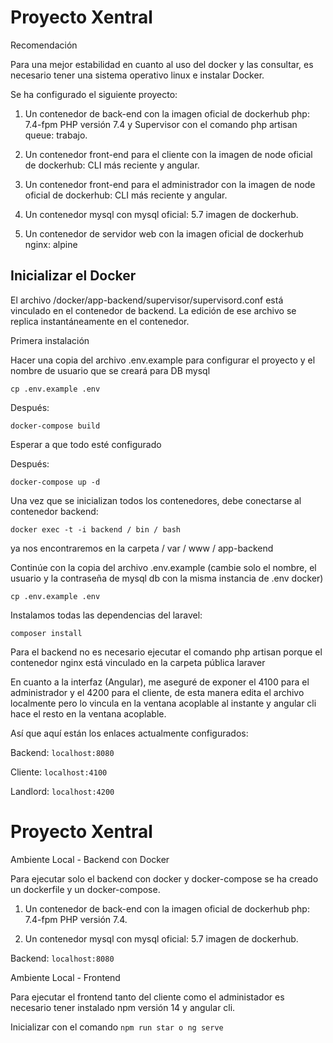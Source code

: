 

# Proyecto Xentral

Recomendación

Para una mejor estabilidad en cuanto al uso del docker y las consultar, es necesario tener una sistema operativo linux
e instalar Docker. 

Se ha configurado el siguiente proyecto:

1) Un contenedor de back-end con la imagen oficial de dockerhub php: 7.4-fpm PHP versión 7.4 y Supervisor con el comando php artisan queue: trabajo.

2) Un contenedor front-end para el cliente con la imagen de node oficial de dockerhub: CLI más reciente y angular.

3) Un contenedor front-end para el administrador con la imagen de node oficial de dockerhub: CLI más reciente y angular.

4) Un contenedor mysql con mysql oficial: 5.7 imagen de dockerhub.

6) Un contenedor de servidor web con la imagen oficial de dockerhub nginx: alpine

## Inicializar el Docker


El archivo /docker/app-backend/supervisor/supervisord.conf está vinculado en el contenedor de backend. La edición de ese archivo se replica instantáneamente en el contenedor.

Primera instalación

Hacer una copia del archivo .env.example para configurar el proyecto y el nombre de usuario que se creará para DB mysql

`cp .env.example .env`

Después:

`docker-compose build`

Esperar a que todo esté configurado

Después:

`docker-compose up -d`

Una vez que se inicializan todos los contenedores, debe conectarse al contenedor backend:

`docker exec -t -i backend / bin / bash`

ya nos encontraremos en la carpeta / var / www / app-backend

Continúe con la copia del archivo .env.example (cambie solo el nombre, el usuario y la contraseña de mysql db con la misma instancia de .env docker)

`cp .env.example .env`

Instalamos todas las dependencias del laravel:

`composer install`

Para el backend no es necesario ejecutar el comando php artisan porque el contenedor nginx está vinculado en la carpeta pública laraver

En cuanto a la interfaz (Angular), me aseguré de exponer el 4100 para el administrador y el 4200 para el cliente, de esta manera edita el archivo localmente pero lo vincula en la ventana acoplable al instante y angular cli hace el resto en la ventana acoplable.

Así que aquí están los enlaces actualmente configurados:

Backend: `localhost:8080`

Cliente: `localhost:4100`

Landlord: `localhost:4200`

# Proyecto Xentral

Ambiente Local - Backend con Docker

Para ejecutar solo el backend con docker y docker-compose se ha creado un dockerfile y un docker-compose.

1) Un contenedor de back-end con la imagen oficial de dockerhub php: 7.4-fpm PHP versión 7.4.

2) Un contenedor mysql con mysql oficial: 5.7 imagen de dockerhub.

Backend: `localhost:8080`

Ambiente Local - Frontend

Para ejecutar el frontend tanto del cliente como el administador es necesario tener instalado npm versión 14 y angular cli. 

Inicializar con el comando
`npm run star o ng serve`







